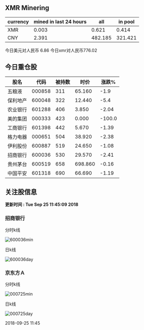 ## XMR Minering

|currency|mined in last 24 hours|all|in pool|
|---|---|---|---|
|XMR|0.003|0.621|0.414|
|CNY|2.391|482.185|321.421|

今日美元对人民币 6.86	今日xmr对人民币776.02


## 今日重仓股 

|股名|代码|被持数|时价|涨跌%|
|---|---|---|---|---|
|五粮液|000858|311|65.160|-1.9|
|保利地产|600048|322|12.440|-5.4|
|农业银行|601288|406|3.850|-2.04|
|美的集团|000333|423|0.000|-100.0|
|工商银行|601398|442|5.670|-1.39|
|格力电器|000651|504|38.920|-2.38|
|伊利股份|600887|519|24.650|-1.08|
|招商银行|600036|530|29.570|-2.41|
|贵州茅台|600519|658|698.860|-0.16|
|中国平安|601318|690|66.690|-1.19|

## 关注股信息
**更新时间 : Tue Sep 25 11:45:09 2018**
### 招商银行 
分时k线

![600036min](http://image.sinajs.cn/newchart/min/n/sh600036.gif)

日k线

![600036day](http://image.sinajs.cn/newchart/daily/n/sh600036.gif)

### 京东方Ａ 
分时k线

![000725min](http://image.sinajs.cn/newchart/min/n/sz000725.gif)

日k线

![000725day](http://image.sinajs.cn/newchart/daily/n/sz000725.gif)

2018-09-25 11:45